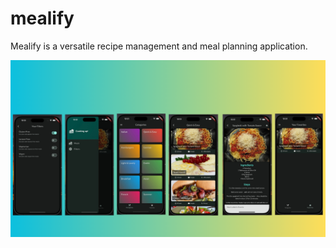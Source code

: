 # mealify

Mealify is a versatile recipe management and meal planning application.

![Screenshot of Mealify](./assets/Untitled%20design-2.png)

